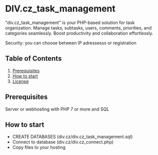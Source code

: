 # DIV.cz_task_management
"div.cz_task_management" is your PHP-based solution for task organization. Manage tasks, subtasks, users, comments, priorities, and categories seamlessly. Boost productivity and collaboration effortlessly.

Security: you can choose between IP adressesss or registration


## Table of Contents
1. [Prerequisites](#prerequisites)
2. [How to start](#how-to-start)
3. [License](#license)

## Prerequisites<!--#prerequisites-->
Server or webhosting with PHP 7 or more and SQL 


## How to start<!--#how-to-start-->
- CREATE  DATABASES (div.cz/div.cz_task_management.sql)
- Connect to database (div.cz/div.cz_connect.php)
- Copy files to your hosting

